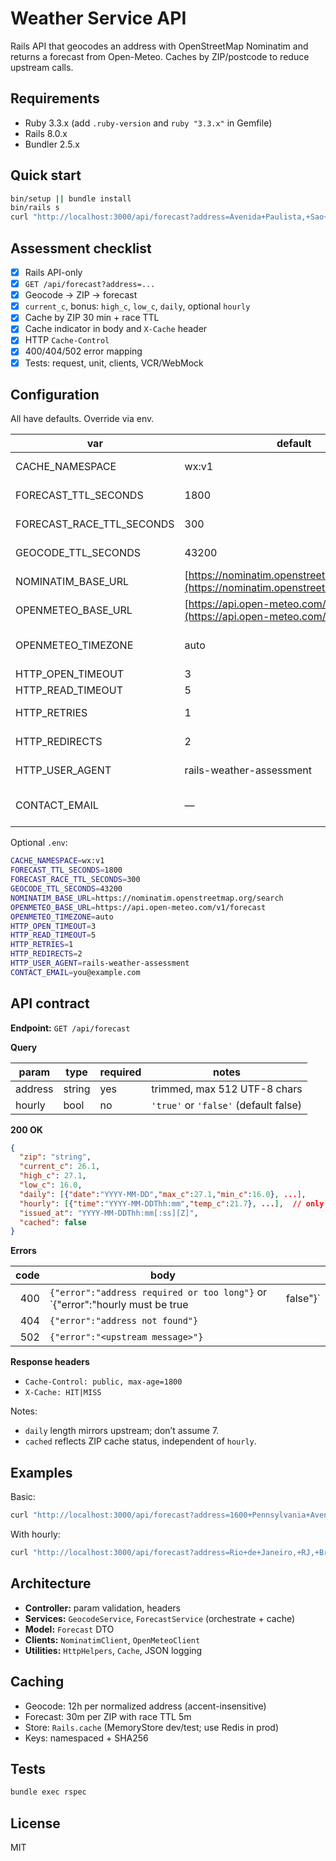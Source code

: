 # Weather Service API

Rails API that geocodes an address with OpenStreetMap Nominatim and returns a forecast from Open-Meteo. Caches by ZIP/postcode to reduce upstream calls.

## Requirements
- Ruby 3.3.x (add `.ruby-version` and `ruby "3.3.x"` in Gemfile)
- Rails 8.0.x
- Bundler 2.5.x

## Quick start
```bash
bin/setup || bundle install
bin/rails s
curl "http://localhost:3000/api/forecast?address=Avenida+Paulista,+Sao+Paulo,+Brazil" | jq
````

## Assessment checklist

- [X] Rails API-only
- [X] `GET /api/forecast?address=...`
- [X] Geocode → ZIP → forecast
- [X] `current_c`, bonus: `high_c`, `low_c`, `daily`, optional `hourly`
- [X] Cache by ZIP 30 min + race TTL
- [X] Cache indicator in body and `X-Cache` header
- [X] HTTP `Cache-Control`
- [X] 400/404/502 error mapping
- [X] Tests: request, unit, clients, VCR/WebMock

## Configuration

All have defaults. Override via env.

| var                       | default                                                                                  | meaning                     |
| ------------------------- | ---------------------------------------------------------------------------------------- | --------------------------- |
| CACHE_NAMESPACE           | wx:v1                                                                                    | cache key prefix            |
| FORECAST_TTL_SECONDS      | 1800                                                                                     | forecast TTL                |
| FORECAST_RACE_TTL_SECONDS | 300                                                                                      | dogpile protection          |
| GEOCODE_TTL_SECONDS       | 43200                                                                                    | geocode TTL                 |
| NOMINATIM_BASE_URL        | [https://nominatim.openstreetmap.org/search](https://nominatim.openstreetmap.org/search) | geocoder URL                |
| OPENMETEO_BASE_URL        | [https://api.open-meteo.com/v1/forecast](https://api.open-meteo.com/v1/forecast)         | forecast URL                |
| OPENMETEO_TIMEZONE        | auto                                                                                     | timezone hint to upstream   |
| HTTP_OPEN_TIMEOUT         | 3                                                                                        | seconds                     |
| HTTP_READ_TIMEOUT         | 5                                                                                        | seconds                     |
| HTTP_RETRIES              | 1                                                                                        | retry count                 |
| HTTP_REDIRECTS            | 2                                                                                        | max redirects               |
| HTTP_USER_AGENT           | rails-weather-assessment                                                                 | UA for upstreams            |
| CONTACT_EMAIL             | —                                                                                        | set for Nominatim etiquette |

Optional `.env`:

```bash
CACHE_NAMESPACE=wx:v1
FORECAST_TTL_SECONDS=1800
FORECAST_RACE_TTL_SECONDS=300
GEOCODE_TTL_SECONDS=43200
NOMINATIM_BASE_URL=https://nominatim.openstreetmap.org/search
OPENMETEO_BASE_URL=https://api.open-meteo.com/v1/forecast
OPENMETEO_TIMEZONE=auto
HTTP_OPEN_TIMEOUT=3
HTTP_READ_TIMEOUT=5
HTTP_RETRIES=1
HTTP_REDIRECTS=2
HTTP_USER_AGENT=rails-weather-assessment
CONTACT_EMAIL=you@example.com
```

## API contract

**Endpoint:** `GET /api/forecast`

**Query**

| param   | type   | required | notes                                 |
| ------- | ------ | -------- | ------------------------------------- |
| address | string | yes      | trimmed, max 512 UTF-8 chars          |
| hourly  | bool   | no       | `'true'` or `'false'` (default false) |

**200 OK**

```json
{
  "zip": "string",
  "current_c": 26.1,
  "high_c": 27.1,
  "low_c": 16.0,
  "daily": [{"date":"YYYY-MM-DD","max_c":27.1,"min_c":16.0}, ...],
  "hourly": [{"time":"YYYY-MM-DDThh:mm","temp_c":21.7}, ...],  // only when hourly=true
  "issued_at": "YYYY-MM-DDThh:mm[:ss][Z]",
  "cached": false
}
```

**Errors**

| code | body                                                                         |          |
| ---: | ---------------------------------------------------------------------------- | -------- |
|  400 | `{"error":"address required or too long"}` or `{"error":"hourly must be true | false"}` |
|  404 | `{"error":"address not found"}`                                              |          |
|  502 | `{"error":"<upstream message>"}`                                             |          |

**Response headers**

* `Cache-Control: public, max-age=1800`
* `X-Cache: HIT|MISS`

Notes:

* `daily` length mirrors upstream; don’t assume 7.
* `cached` reflects ZIP cache status, independent of `hourly`.

## Examples

Basic:

```bash
curl "http://localhost:3000/api/forecast?address=1600+Pennsylvania+Avenue+NW,+Washington,+DC+20500"
```

With hourly:

```bash
curl "http://localhost:3000/api/forecast?address=Rio+de+Janeiro,+RJ,+Brazil&hourly=true"
```

## Architecture

* **Controller:** param validation, headers
* **Services:** `GeocodeService`, `ForecastService` (orchestrate + cache)
* **Model:** `Forecast` DTO
* **Clients:** `NominatimClient`, `OpenMeteoClient`
* **Utilities:** `HttpHelpers`, `Cache`, JSON logging

## Caching

* Geocode: 12h per normalized address (accent-insensitive)
* Forecast: 30m per ZIP with race TTL 5m
* Store: `Rails.cache` (MemoryStore dev/test; use Redis in prod)
* Keys: namespaced + SHA256

## Tests

```bash
bundle exec rspec
```

## License

MIT
